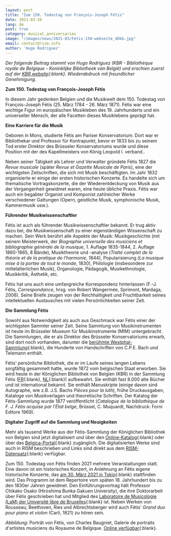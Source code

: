 ```yaml
---
layout: post
title: "Zum 150. Todestag von François-Joseph Fétis"
date: 2021-03-26
lang: de
post: true
category: musical_anniversaries
image: "/images/news/2021-03/Fetis-150-webseite_40kb.jpg"
email: contact@rism.info
author: 'Hugo Rodriguez'
---
```


_Der folgende Beitrag stammt von Hugo Rodriguez (KBR - Bibliothèque royale de Belgique - Koninklijke Bibliotheek van België) und erschien zuerst auf der [KBR website](http://www.kbr.be/){:blank}. Wiederabdruck mit freundlicher Genehmigung._

**Zum 150. Todestag von François-Joseph Fétis**

In diesem Jahr gedenken Belgien und die Musikwelt dem 150. Todestag von François-Joseph Fétis (25. März 1784 - 26. März 1871). Fétis war eine wichtige Figur im europäischen Musikleben des 19. Jahrhunderts und ein universeller Mensch, der alle Facetten dieses Musiklebens geprägt hat.

**Eine Karriere für die Musik**

Geboren in Mons, studierte Fétis am Pariser Konservatorium. Dort war er Bibliothekar und Professor für Kontrapunkt, bevor er 1833 bis zu seinem Tod erster Direktor des Brüsseler Konservatoriums wurde und diese Position mit der des Kapellmeisters von König Leopold I. verband..

Neben seiner Tätigkeit als Lehrer und Verwalter gründete Fétis 1827 die _Revue musicale_ (später _Revue et Gazette Musicale de Paris_), eine der wichtigsten Zeitschriften, die sich mit Musik beschäftigten. Im Jahr 1832 organisierte er einige der ersten historischen Konzerte. Es handelte sich um thematische Vortragskonzerte, die der Wiederentdeckung von Musik aus der Vergangenheit gewidmet waren, eine heute übliche Praxis. Fétis war auch ein begabter Organist und Komponist zahlreicher Werke verschiedener Gattungen (Opern, geistliche Musik, symphonische Musik, Kammermusik usw.). 

**Führender Musikwissenschaftler**

Fétis ist auch als führender Musikwissenschaftler bekannt. Er trug aktiv dazu bei, die Musikwissenschaft zu einer eigenständigen Wissenschaft zu machen. Sein Werk berührt alle Aspekte der Musik: Musikgeschichte (mit seinem Meisterwerk, der _Biographie universelle des musiciens et bibliographie générale de la musique_, 1. Auflage 1835-1844, 2. Auflage 1860-1865, 8 Bände), Musiktheorie und -analyse (_Traité complet de la théorie et de la pratique de l’harmonie_, 1844), Popularisierung (_La musique mise à la portée de tout le monde_, 1830), Philologie (insbesondere zur mittelalterlichen Musik), Organologie, Pädagogik, Musikethnologie, Musikkritik, Ästhetik, etc.

Fétis hat uns auch eine umfangreiche Korrespondenz hinterlassen (F.-J. Fétis, _Correspondance_, hrsg. von Robert Wangermée, Sprimont, Mardaga, 2006). Seine Briefe zeugen von der Reichhaltigkeit und Fruchtbarkeit seines intellektuellen Austausches mit vielen Persönlichkeiten seiner Zeit.

**Die Sammlung Fétis**

Sowohl aus Notwendigkeit als auch aus Geschmack war Fétis einer der wichtigsten Sammler seiner Zeit. Seine Sammlung von Musikinstrumenten ist heute im Brüsseler Museum für Musikinstrumente (MIM) untergebracht. Die Sammlungen, die er als Direktor des Brüsseler Konservatoriums erwarb, sind dort noch vorhanden, darunter die [berühmte Westphal-Sammlung](http://www.conservatoire.be/la-bibliotheque/collections/fonds-johann-jacob-heinrich-westphal/){:blank}, die Hunderte von Handschriften von C.P.E. Bach und Telemann enthält.

Fétis' persönliche Bibliothek, die er im Laufe seines langen Lebens sorgfältig gesammelt hatte, wurde 1872 vom belgischen Staat erworben. Sie wird heute in der Königlichen Bibliothek von Belgien (KBR) in der Sammlung Fétis ([FR](https://www.kbr.be/fr/fonds-francois-joseph-fetis/){:blank}, [NL](https://www.kbr.be/nl/fonds-francois-joseph-fetis/){:blank}) aufbewahrt. Sie enthält fast 8.000 alte Bücher und ist international bekannt. Sie enthält Manuskripte (einige davon sind Autographe, wie z.B. J.S. Bachs _Pièces pour la luth_), frühe Druckausgaben, Kataloge von Musikverlagen und theoretische Schriften. Der Katalog der Fétis-Sammlung wurde 1877 veröffentlicht (_Catalogue de la bibliothèque de F. J. Fétis acquise par l’État belge_, Brüssel, C. Muquardt, Nachdruck: Forni Editore 1969).

**Digitaler Zugriff auf die Sammlung und Neuigkeiten**

Mehr als tausend Werke aus der Fétis-Sammlung der Königlichen Bibliothek von Belgien sind jetzt digitalisiert und über den [Online-Katalog](https://opac.kbr.be/){:blank} oder über das [Belgica-Portal](https://belgica.kbr.be/BELGICA/SearchMinify/y_KHk6O-U0uL9dAg_xrSng){:blank} zugänglich. Die digitalisierten Werke sind auch in RISM beschrieben und Links sind direkt aus dem [RISM-Datensatz](https://opac.rism.info/metaopac/search?View=rism&View=rism&siglum=B-Br&Language=en){:blank} verfügbar.

Zum 150. Todestag von Fétis finden 2021 mehrere Veranstaltungen statt. Eine davon ist ein historisches Konzert, in Anlehnung an Fétis eigene historische Konzerte, das [am 30. März 2021 in Tokio](https://www.teiensogaku.com/posts/14752721?categoryIds=3404617){:blank} stattfinden wird. Das Programm ist dem Repertoire vom späten 18. Jahrhundert bis zu den 1830er Jahren gewidmet. Den Einführungsvortrag hält Professor Chikako Osako (Hiroshima Bunka Gakuen University), die ihre Doktorarbeit über Fétis geschrieben hat und Mitglied des [Laboratoire de Musicologie (LaM) der Université libre de Bruxelles](https://lam.centresphisoc.ulb.be/fr/user/1200){:blank} ist. Neben Werken von Rousseau, Beethoven, Ries und Albrechtsberger wird auch Fétis' _Grand duo pour piano et violon_ (Carli, 1821) zu hören sein.

_Abbildung_: Porträt von Fétis, von Charles Baugniet, Galerie de portraits d'artistes musiciens du Royaume de Belgique. [Online verfügbar](https://opac.kbr.be/Library/doc/SYRACUSE/16454041/galerie-de-portraits-d-artistes-musiciens-du-royaume-de-belgique){:blank}.

